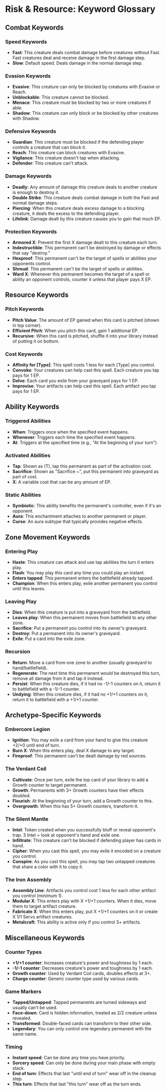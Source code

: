 # Risk & Resource: Keyword Glossary

## Combat Keywords

### Speed Keywords
- **Fast**: This creature deals combat damage before creatures without Fast. Fast creatures deal and receive damage in the first damage step.
- **Slow**: Default speed. Deals damage in the normal damage step.

### Evasion Keywords  
- **Evasive**: This creature can only be blocked by creatures with Evasive or Reach.
- **Unblockable**: This creature cannot be blocked.
- **Menace**: This creature must be blocked by two or more creatures if able.
- **Shadow**: This creature can only block or be blocked by other creatures with Shadow.

### Defensive Keywords
- **Guardian**: This creature must be blocked if the defending player controls a creature that can block it.
- **Reach**: This creature can block creatures with Evasive.
- **Vigilance**: This creature doesn't tap when attacking.
- **Defender**: This creature can't attack.

### Damage Keywords
- **Deadly**: Any amount of damage this creature deals to another creature is enough to destroy it.
- **Double Strike**: This creature deals combat damage in both the Fast and normal damage steps.
- **Piercing**: When this creature deals excess damage to a blocking creature, it deals the excess to the defending player.
- **Lifelink**: Damage dealt by this creature causes you to gain that much EP.

### Protection Keywords
- **Armored X**: Prevent the first X damage dealt to this creature each turn.
- **Indestructible**: This permanent can't be destroyed by damage or effects that say "destroy."
- **Hexproof**: This permanent can't be the target of spells or abilities your opponents control.
- **Shroud**: This permanent can't be the target of spells or abilities.
- **Ward X**: Whenever this permanent becomes the target of a spell or ability an opponent controls, counter it unless that player pays X EP.

## Resource Keywords

### Pitch Keywords
- **Pitch Value**: The amount of EP gained when this card is pitched (shown in top corner).
- **Efficient Pitch**: When you pitch this card, gain 1 additional EP.
- **Recursive**: When this card is pitched, shuffle it into your library instead of putting it on bottom.

### Cost Keywords
- **Affinity for [Type]**: This spell costs 1 less for each [Type] you control.
- **Convoke**: Your creatures can help cast this spell. Each creature you tap pays for 1 EP.
- **Delve**: Each card you exile from your graveyard pays for 1 EP.
- **Improvise**: Your artifacts can help cast this spell. Each artifact you tap pays for 1 EP.

## Ability Keywords

### Triggered Abilities
- **When**: Triggers once when the specified event happens.
- **Whenever**: Triggers each time the specified event happens.
- **At**: Triggers at the specified time (e.g., "At the beginning of your turn").

### Activated Abilities
- **Tap**: Shown as (T), tap this permanent as part of the activation cost.
- **Sacrifice**: Shown as "Sacrifice ~", put this permanent into graveyard as part of cost.
- **X**: A variable cost that can be any amount of EP.

### Static Abilities
- **Symbiotic**: This ability benefits the permanent's controller, even if it's an opponent.
- **Aura**: This enchantment attaches to another permanent or player.
- **Curse**: An aura subtype that typically provides negative effects.

## Zone Movement Keywords

### Entering Play
- **Haste**: This creature can attack and use tap abilities the turn it enters play.
- **Flash**: You may play this card any time you could play an instant.
- **Enters tapped**: This permanent enters the battlefield already tapped.
- **Champion**: When this enters play, exile another permanent you control until this leaves.

### Leaving Play
- **Dies**: When this creature is put into a graveyard from the battlefield.
- **Leaves play**: When this permanent moves from battlefield to any other zone.
- **Sacrifice**: Put a permanent you control into its owner's graveyard.
- **Destroy**: Put a permanent into its owner's graveyard.
- **Exile**: Put a card into the exile zone.

### Recursion
- **Return**: Move a card from one zone to another (usually graveyard to hand/battlefield).
- **Regenerate**: The next time this permanent would be destroyed this turn, remove all damage from it and tap it instead.
- **Persist**: When this creature dies, if it had no -1/-1 counters on it, return it to battlefield with a -1/-1 counter.
- **Undying**: When this creature dies, if it had no +1/+1 counters on it, return it to battlefield with a +1/+1 counter.

## Archetype-Specific Keywords

### Embercore Legion
- **Ignition**: You may exile a card from your hand to give this creature +2/+0 until end of turn.
- **Burn X**: When this enters play, deal X damage to any target.
- **Fireproof**: This permanent can't be dealt damage by red sources.

### The Verdant Coil  
- **Cultivate**: Once per turn, exile the top card of your library to add a Growth counter to target permanent.
- **Growth**: Permanents with 3+ Growth counters have their effects doubled.
- **Flourish**: At the beginning of your turn, add a Growth counter to this.
- **Overgrowth**: When this has 5+ Growth counters, transform it.

### The Silent Mantle
- **Intel**: Token created when you successfully bluff or reveal opponent's trap. 3 Intel = look at opponent's hand and exile one.
- **Infiltrate**: This creature can't be blocked if defending player has cards in hand.
- **Cipher**: When you cast this spell, you may exile it encoded on a creature you control.
- **Conspire**: As you cast this spell, you may tap two untapped creatures that share a color with it to copy it.

### The Iron Assembly
- **Assembly Line**: Artifacts you control cost 1 less for each other artifact you control (minimum 1).
- **Modular X**: This enters play with X +1/+1 counters. When it dies, move them to target artifact creature.
- **Fabricate X**: When this enters play, put X +1/+1 counters on it or create X 1/1 Servo artifact creatures.
- **Metalcraft**: This ability is active only if you control 3+ artifacts.

## Miscellaneous Keywords

### Counter Types
- **+1/+1 counter**: Increases creature's power and toughness by 1 each.
- **-1/-1 counter**: Decreases creature's power and toughness by 1 each.
- **Growth counter**: Used by Verdant Coil cards, doubles effects at 3+.
- **Charge counter**: Generic counter type used by various cards.

### Game Markers
- **Tapped/Untapped**: Tapped permanents are turned sideways and usually can't be used.
- **Face-down**: Card is hidden information, treated as 2/2 creature unless revealed.
- **Transformed**: Double-faced cards can transform to their other side.
- **Legendary**: You can only control one legendary permanent with the same name.

### Timing
- **Instant speed**: Can be done any time you have priority.
- **Sorcery speed**: Can only be done during your main phase with empty stack.
- **End of turn**: Effects that last "until end of turn" wear off in the cleanup step.
- **This turn**: Effects that last "this turn" wear off as the turn ends.